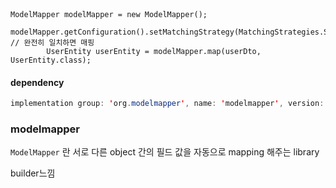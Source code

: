 ```



ModelMapper modelMapper = new ModelMapper();
        modelMapper.getConfiguration().setMatchingStrategy(MatchingStrategies.STRICT);
// 완전히 일치하면 매핑
        UserEntity userEntity = modelMapper.map(userDto, UserEntity.class);
```

#### dependency

```java
implementation group: 'org.modelmapper', name: 'modelmapper', version: '2.3.8'`
```



### modelmapper

`ModelMapper` 란 서로 다른 object 간의 필드 값을 자동으로 mapping 해주는 library

builder느낌
